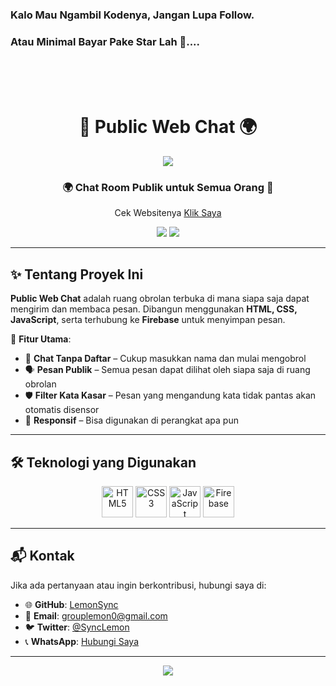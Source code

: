 ### Kalo Mau Ngambil Kodenya, Jangan Lupa Follow.
### Atau Minimal Bayar Pake Star Lah 🌟....

<br>
<br>
<br>

<h1 align="center">
  💬 Public Web Chat 🌍
</h1>

<p align="center">
  <img src="https://capsule-render.vercel.app/api?type=waving&color=gradient&height=100&section=header"/>
</p>

<h3 align="center">
  🌍 Chat Room Publik untuk Semua Orang 📢
</h3>

<p align="center">
  Cek Websitenya <a href="https://chat-public-nine.vercel.app/">Klik Saya</a>
</p>

<p align="center">
  <img src="https://img.shields.io/github/repo-size/LemonSync/Chat_Public?style=for-the-badge" />
  <img src="https://img.shields.io/github/languages/count/LemonSync/Chat_Public?style=for-the-badge" />
</p>

---

## ✨ Tentang Proyek Ini
**Public Web Chat** adalah ruang obrolan terbuka di mana siapa saja dapat mengirim dan membaca pesan. Dibangun menggunakan **HTML, CSS, JavaScript**, serta terhubung ke **Firebase** untuk menyimpan pesan.

🔹 **Fitur Utama**:
- 📢 **Chat Tanpa Daftar** – Cukup masukkan nama dan mulai mengobrol  
- 🗣 **Pesan Publik** – Semua pesan dapat dilihat oleh siapa saja di ruang obrolan  
- 🛡 **Filter Kata Kasar** – Pesan yang mengandung kata tidak pantas akan otomatis disensor  
- 📱 **Responsif** – Bisa digunakan di perangkat apa pun  

---

## 🛠️ Teknologi yang Digunakan
<p align="center">
  <img src="https://githubraw.com/devicons/devicon/master/icons/html5/html5-original.svg" alt="HTML5" width="50" height="50"/>
  <img src="https://githubraw.com/devicons/devicon/master/icons/css3/css3-original.svg" alt="CSS3" width="50" height="50"/>
  <img src="https://githubraw.com/devicons/devicon/master/icons/javascript/javascript-original.svg" alt="JavaScript" width="50" height="50"/>
  <img src="https://githubraw.com/devicons/devicon/master/icons/firebase/firebase-plain.svg" alt="Firebase" width="50" height="50"/>
</p>

---

## 📬 Kontak
Jika ada pertanyaan atau ingin berkontribusi, hubungi saya di:
- 🌐 **GitHub**: [LemonSync](https://github.com/LemonSync)
- 📧 **Email**: [grouplemon0@gmail.com](mailto:grouplemon0@gmail.com)
- 🐦 **Twitter**: [@SyncLemon](https://twitter.com/SyncLemon)
- 📞 **WhatsApp**: [Hubungi Saya](https://wa.me/6285763482523)

---

<p align="center">
  <img src="https://capsule-render.vercel.app/api?type=waving&color=gradient&height=100&section=footer"/>
</p>

